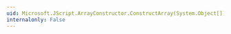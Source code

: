 ```yaml
---
uid: Microsoft.JScript.ArrayConstructor.ConstructArray(System.Object[])
internalonly: False
---
```

